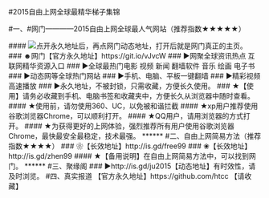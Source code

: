 #2015自由上网全球最精华梯子集锦

#一、#网门————2015自由上网全球最人气网站（推荐指数★★★★★）
  <tr>
####    <td><a href="https://git.io/vJvcW" target="_blank"><img src="https://d1fkkgn0boo3on.cloudfront.net/Up/0WMDT0.jpg" /></a></td>点开永久地址后，再点网门动态地址，打开后就是网门真正的主页。
### ☻网门【官方永久地址】https://git.io/vJvcW
### ►网聚全球资讯热点 互联网精华资源入口
### ►全球最热门电影 视频 新闻 翻墙软件 音乐 绘画 电子书
### ►动态网等全球热门网站
### ►手机、电脑、平板一键翻墙
### ►精彩视频高速播放
### ►永久地址，不被封锁，只需收藏，方便长久使用。
### ★【使用】请务必收藏到手机、电脑书签和收藏夹中，方便长久从浏览器中随时查看。
#### ★使用前，请勿使用360、UC，以免被和谐拦截
#### ★xp用户推荐使用谷歌浏览器Chrome，可以顺利打开。
#### ★QQ用户，请用浏览器的方式打开。
#### ★为获得更好的上网体验，强烈推荐所有用户使用谷歌浏览器Chrome，最快最安全最稳定，技术最强。 
******
#二、自由上网简易方法（推荐指数★★★★）
### ❀【长效地址】http://is.gd/free99
### ❀【长效地址】http://is.gd/zhen99
#### ★【备用说明】在自由上网简易方法中，可以找到网门。
******
#三、聚缘阁
### ►http://is.gd/ju2015【动态地址】有时效性，请及时浏览。
#四、真实报道
【官方永久地址】https://github.com/htcc 【请收藏】
